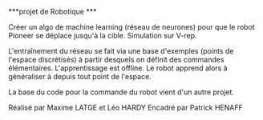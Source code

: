 ***projet de Robotique ***

Créer un algo de machine learning (réseau de neurones) pour que le robot Pioneer se déplace jusqu'à la cible.
Simulation sur V-rep.

L'entraînement du réseau se fait via une base d'exemples (points de l'espace discrétisés) à partir desquels on définit des commandes élémentaires. L'apprentissage est offline.
Le robot apprend alors à généraliser à depuis tout point de l'espace.

La base du code pour la commande du robot vient d'un autre projet.



Réalisé par Maxime LATGE et Léo HARDY
Encadré par Patrick HENAFF
